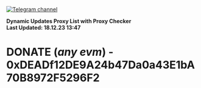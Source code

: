 [![Telegram channel](https://img.shields.io/endpoint?url=https://runkit.io/damiankrawczyk/telegram-badge/branches/master?url=https://t.me/n4z4v0d)](https://t.me/n4z4v0d) 

**Dynamic Updates Proxy List with Proxy Checker**  
**Last Updated: 18.12.23 13:47**

# DONATE (_any evm_) - 0xDEADf12DE9A24b47Da0a43E1bA70B8972F5296F2

